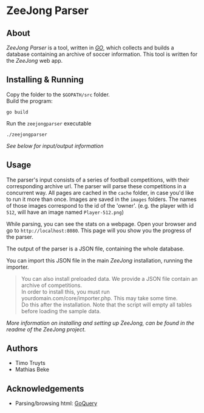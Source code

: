 ZeeJong Parser
==============

About
-----

*ZeeJong Parser* is a tool, written in [*GO*](http://golang.org), which collects and builds a database containing an archive of soccer information. This tool is written for the *ZeeJong* web app.


Installing & Running
--------------------

Copy the folder to the `$GOPATH/src` folder.  
Build the program:

    go build

Run the `zeejongparser` executable

    ./zeejongparser


*See below for input/output information*

Usage
-----

The parser's input consists of a series of football competitions, with their corresponding archive url.
The parser will parse these competitions in a concurrent way.
All pages are cached in the `cache` folder, in case you'd like to run it more than once.
Images are saved in the `images` folders.
The names of those images correspond to the id of the 'owner'. (e.g. the player with id `512`, will have an image named `Player-512.png`)

While parsing, you can see the stats on a webpage. Open your browser and go to `http://localhost:8080`. This page will you show you the progress of the parser.

The output of the parser is a JSON file, containing the whole database.

You can import this JSON file in the main *ZeeJong* installation, running the importer.

> You can also install preloaded data. We provide a JSON file contain an archive of competitions.  
> In order to install this, you must run yourdomain.com/core/importer.php. This may take some time.  
> Do this after the installation. Note that the script will empty all tables before loading the sample data.

*More information on installing and setting up ZeeJong, can be found in the readme of the ZeeJong project.*



Authors
-------

- Timo Truyts
- Mathias Beke


Acknowledgements
----------------

- Parsing/browsing html: [GoQuery](https://github.com/PuerkitoBio/goquery)